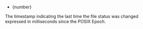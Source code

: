 <!-- YAML
added: v8.1.0
-->

* {number}

The timestamp indicating the last time the file status was changed expressed
in milliseconds since the POSIX Epoch.

